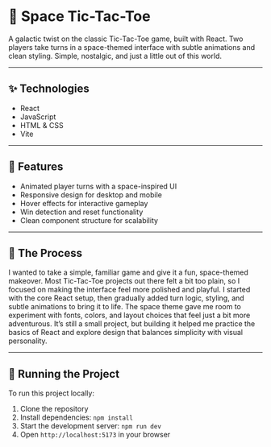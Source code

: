 # 🌌 Space Tic-Tac-Toe

A galactic twist on the classic Tic-Tac-Toe game, built with React. Two players take turns in a space-themed interface with subtle animations and clean styling. Simple, nostalgic, and just a little out of this world.

---

## ✨ Technologies

- React  
- JavaScript  
- HTML & CSS  
- Vite  

---

## 🚀 Features

- Animated player turns with a space-inspired UI  
- Responsive design for desktop and mobile  
- Hover effects for interactive gameplay  
- Win detection and reset functionality  
- Clean component structure for scalability  

---

## 🌠 The Process

I wanted to take a simple, familiar game and give it a fun, space-themed makeover. Most Tic-Tac-Toe projects out there felt a bit too plain, so I focused on making the interface feel more polished and playful. I started with the core React setup, then gradually added turn logic, styling, and subtle animations to bring it to life. The space theme gave me room to experiment with fonts, colors, and layout choices that feel just a bit more adventurous. It’s still a small project, but building it helped me practice the basics of React and explore design that balances simplicity with visual personality.

---

## 🚦 Running the Project

To run this project locally:

1. Clone the repository
2. Install dependencies: ```npm install```
3. Start the development server: ```npm run dev```
4. Open ```http://localhost:5173``` in your browser
